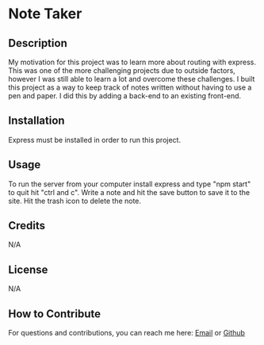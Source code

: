 # Note Taker

## Description

My motivation for this project was to learn more about routing with express. This was one of the more challenging projects due to outside factors, however I was still able to learn a lot and overcome these challenges. I built this project as a way to keep track of notes written without having to use a pen and paper. I did this by adding a back-end to an existing front-end. 


## Installation

Express must be installed in order to run this project.

## Usage

To run the server from your computer install express and type "npm start" to quit hit "ctrl and c". Write a note and hit the save button to save it to the site. Hit the trash icon to delete the note.

## Credits

N/A

## License

N/A

## How to Contribute

For questions and contributions, you can reach me here:
[Email](mailto:bielinskilucas@gmail.com)
or
[Github](https://github.com/LucasBielinski)


